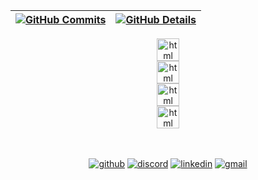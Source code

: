 
 | [![GitHub Commits](http://github-profile-summary-cards.vercel.app/api/cards/productive-time?username=katson1&theme=dracula&utcOffset=-3)](#) | [![GitHub Details](http://github-profile-summary-cards.vercel.app/api/cards/profile-details?username=katson1&theme=dracula)](#) |  
 | ----------- | ----------- |


<div align="center">

<img src="https://skillicons.dev/icons?i=javascript,nodejs,express,php,laravel" alt="html" height="36" />
<br/>
<img src="https://skillicons.dev/icons?i=css,html,vue,react" alt="html" height="36"/>
<br/>
<img src="https://skillicons.dev/icons?i=mongodb,postgres,mysql" alt="html" height="36"/>
<br/>
<img src="https://skillicons.dev/icons?i=git,vscode,docker,aws,linux,postman,jenkins" alt="html" height="36"/>

<br/>
<br/>
<br/>

[![github](https://skillicons.dev/icons?i=github)](https://github.com/katson1)
[![discord](https://skillicons.dev/icons?i=discord)](https://discordapp.com/users/210789016675549184)
[![linkedin](https://skillicons.dev/icons?i=linkedin)](https://www.linkedin.com/in/katsonmatheus/)
[![gmail](https://skillicons.dev/icons?i=gmail)](mailto:katson.alves@ccc.ufcg.edu.br)

</div>
  

  



